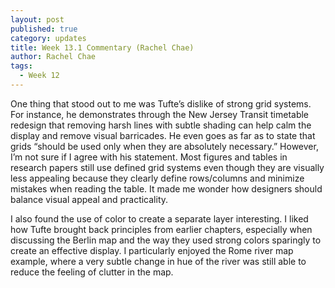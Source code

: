 ```yaml
---
layout: post
published: true
category: updates
title: Week 13.1 Commentary (Rachel Chae)
author: Rachel Chae
tags:
  - Week 12
---
```

One thing that stood out to me was Tufte’s dislike of strong grid systems. For instance, he demonstrates through the New Jersey Transit timetable redesign that removing harsh lines with subtle shading can help calm the display and remove visual barricades. He even goes as far as to state that grids “should be used only when they are absolutely necessary.” However, I’m not sure if I agree with his statement. Most figures and tables in research papers still use defined grid systems even though they are visually less appealing because they clearly define rows/columns and minimize mistakes when reading the table. It made me wonder how designers should balance visual appeal and practicality.

I also found the use of color to create a separate layer interesting. I liked how Tufte brought back principles from earlier chapters, especially when discussing the Berlin map and the way they used strong colors sparingly to create an effective display. I particularly enjoyed the Rome river map example, where a very subtle change in hue of the river was still able to reduce the feeling of clutter in the map.
